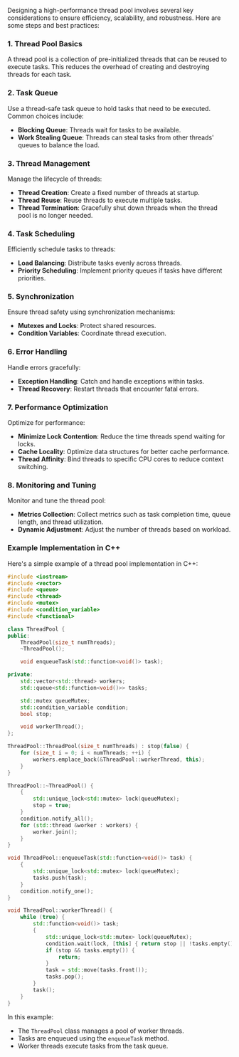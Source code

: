 Designing a high-performance thread pool involves several key considerations to ensure efficiency, scalability, and robustness. Here are some steps and best practices:

### 1. **Thread Pool Basics**

A thread pool is a collection of pre-initialized threads that can be reused to execute tasks. This reduces the overhead of creating and destroying threads for each task.

### 2. **Task Queue**

Use a thread-safe task queue to hold tasks that need to be executed. Common choices include:
- **Blocking Queue**: Threads wait for tasks to be available.
- **Work Stealing Queue**: Threads can steal tasks from other threads' queues to balance the load.

### 3. **Thread Management**

Manage the lifecycle of threads:

- **Thread Creation**: Create a fixed number of threads at startup.
- **Thread Reuse**: Reuse threads to execute multiple tasks.
- **Thread Termination**: Gracefully shut down threads when the thread pool is no longer needed.

### 4. **Task Scheduling**

Efficiently schedule tasks to threads:

- **Load Balancing**: Distribute tasks evenly across threads.
- **Priority Scheduling**: Implement priority queues if tasks have different priorities.

### 5. **Synchronization**

Ensure thread safety using synchronization mechanisms:

- **Mutexes and Locks**: Protect shared resources.
- **Condition Variables**: Coordinate thread execution.

### 6. **Error Handling**

Handle errors gracefully:

- **Exception Handling**: Catch and handle exceptions within tasks.
- **Thread Recovery**: Restart threads that encounter fatal errors.

### 7. **Performance Optimization**

Optimize for performance:

- **Minimize Lock Contention**: Reduce the time threads spend waiting for locks.
- **Cache Locality**: Optimize data structures for better cache performance.
- **Thread Affinity**: Bind threads to specific CPU cores to reduce context switching.

### 8. **Monitoring and Tuning**

Monitor and tune the thread pool:

- **Metrics Collection**: Collect metrics such as task completion time, queue length, and thread utilization.
- **Dynamic Adjustment**: Adjust the number of threads based on workload.

### Example Implementation in C++

Here's a simple example of a thread pool implementation in C++:

```cpp
#include <iostream>
#include <vector>
#include <queue>
#include <thread>
#include <mutex>
#include <condition_variable>
#include <functional>

class ThreadPool {
public:
    ThreadPool(size_t numThreads);
    ~ThreadPool();

    void enqueueTask(std::function<void()> task);

private:
    std::vector<std::thread> workers;
    std::queue<std::function<void()>> tasks;

    std::mutex queueMutex;
    std::condition_variable condition;
    bool stop;

    void workerThread();
};

ThreadPool::ThreadPool(size_t numThreads) : stop(false) {
    for (size_t i = 0; i < numThreads; ++i) {
        workers.emplace_back(&ThreadPool::workerThread, this);
    }
}

ThreadPool::~ThreadPool() {
    {
        std::unique_lock<std::mutex> lock(queueMutex);
        stop = true;
    }
    condition.notify_all();
    for (std::thread &worker : workers) {
        worker.join();
    }
}

void ThreadPool::enqueueTask(std::function<void()> task) {
    {
        std::unique_lock<std::mutex> lock(queueMutex);
        tasks.push(task);
    }
    condition.notify_one();
}

void ThreadPool::workerThread() {
    while (true) {
        std::function<void()> task;
        {
            std::unique_lock<std::mutex> lock(queueMutex);
            condition.wait(lock, [this] { return stop || !tasks.empty(); });
            if (stop && tasks.empty()) {
                return;
            }
            task = std::move(tasks.front());
            tasks.pop();
        }
        task();
    }
}
```

In this example:

- The `ThreadPool` class manages a pool of worker threads.
- Tasks are enqueued using the `enqueueTask` method.
- Worker threads execute tasks from the task queue.
